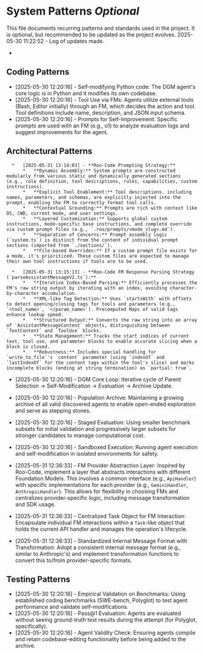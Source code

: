 # System Patterns *Optional*

This file documents recurring patterns and standards used in the project.
It is optional, but recommended to be updated as the project evolves.
2025-05-30 11:22:52 - Log of updates made.

*

## Coding Patterns

*   [2025-05-30 12:20:16] - Self-modifying Python code: The DGM agent's core logic is in Python and it modifies its own codebase.
*   [2025-05-30 12:20:16] - Tool Use via FMs: Agents utilize external tools (Bash, Editor initially) through an FM, which decides the action and tool. Tool definitions include name, description, and JSON input schema.
*   [2025-05-30 12:20:16] - Prompts for Self-Improvement: Specific prompts are used with an FM (e.g., o1) to analyze evaluation logs and suggest improvements for the agent.

## Architectural Patterns

      *   [2025-05-31 13:14:03] - **Roo-Code Prompting Strategy:**
          *   **Dynamic Assembly:** System prompts are constructed modularly from various static and dynamically generated sections (e.g., role definition, tool descriptions, rules, capabilities, custom instructions).
          *   **Explicit Tool Enablement:** Tool descriptions, including names, parameters, and schemas, are explicitly injected into the prompt, enabling the FM to correctly format tool calls.
          *   **Contextual Grounding:** Prompts are rich with context like OS, CWD, current mode, and user settings.
          *   **Layered Customization:** Supports global custom instructions, mode-specific base instructions, and complete override via custom prompt files (e.g., `.roo/prompts/<mode_slug>.md`).
          *   **Separation of Concerns:** Prompt assembly logic (`system.ts`) is distinct from the content of individual prompt sections (imported from `./sections/`).
          *   **File-based Overrides:** If a custom prompt file exists for a mode, it's prioritized. These custom files are expected to manage their own tool instructions if tools are to be used.

      *   [2025-05-31 13:15:13] - **Roo-Code FM Response Parsing Strategy (`parseAssistantMessageV2.ts`):**
          *   **Iterative Index-Based Parsing:** Efficiently processes the FM's raw string output by iterating with an index, avoiding character-by-character accumulation.
          *   **XML-like Tag Detection:** Uses `startsWith` with offsets to detect opening/closing tags for tools and parameters (e.g., `<tool_name>`, `</param_name>`). Precomputed Maps of valid tags enhance lookup speed.
          *   **Structured Output:** Converts the raw string into an array of `AssistantMessageContent` objects, distinguishing between `TextContent` and `ToolUse` blocks.
          *   **State Management:** Tracks the start indices of current text, tool use, and parameter blocks to enable accurate slicing when a block is closed.
          *   **Robustness:** Includes special handling for `write_to_file`'s `content` parameter (using `indexOf` and `lastIndexOf` for the content tags within the tool's slice) and marks incomplete blocks (ending at string termination) as `partial: true`.

*   [2025-05-30 12:20:16] - DGM Core Loop: Iterative cycle of Parent Selection -> Self-Modification -> Evaluation -> Archive Update.
*   [2025-05-30 12:20:16] - Population Archive: Maintaining a growing archive of all valid discovered agents to enable open-ended exploration and serve as stepping stones.
*   [2025-05-30 12:20:16] - Staged Evaluation: Using smaller benchmark subsets for initial validation and progressively larger subsets for stronger candidates to manage computational cost.
*   [2025-05-30 12:20:16] - Sandboxed Execution: Running agent execution and self-modification in isolated environments for safety.

*   [2025-05-31 12:36:33] - FM Provider Abstraction Layer: Inspired by Roo-Code, implement a layer that abstracts interactions with different Foundation Models. This involves a common interface (e.g., `ApiHandler`) with specific implementations for each provider (e.g., `GeminiHandler`, `AnthropicHandler`). This allows for flexibility in choosing FMs and centralizes provider-specific logic, including message transformation and SDK usage.
*   [2025-05-31 12:36:33] - Centralized Task Object for FM Interaction: Encapsulate individual FM interactions within a `Task`-like object that holds the current API handler and manages the operation's lifecycle.
*   [2025-05-31 12:36:33] - Standardized Internal Message Format with Transformation: Adopt a consistent internal message format (e.g., similar to Anthropic's) and implement transformation functions to convert this to/from provider-specific formats.
## Testing Patterns

*   [2025-05-30 12:20:16] - Empirical Validation on Benchmarks: Using established coding benchmarks (SWE-bench, Polyglot) to test agent performance and validate self-modifications.
*   [2025-05-30 12:20:16] - Pass@1 Evaluation: Agents are evaluated without seeing ground-truth test results during the attempt (for Polyglot, specifically).
*   [2025-05-30 12:20:16] - Agent Validity Check: Ensuring agents compile and retain codebase-editing functionality before being added to the archive.